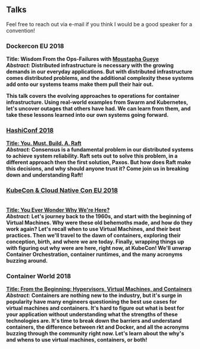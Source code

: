 <h2> Talks </h2>
<body> Feel free to reach out via e-mail if you think I would be a good speaker for a convention! </body><br>

<h3> Dockercon EU 2018 </h3>
<body> <b> Title: Wisdom From the Ops-Failures with <a href= "https://www.linkedin.com/in/moustapha-gueye-39a3a77a/"> Moustapha Gueye </a> <b> <br>
<i> Abstract: </i> Distributed infrastructure is necessary with the growing demands in our everyday applications. But with distributed infrastructure comes distributed problems, and the additional complexity these systems add onto our systems teams make them pull their hair out. 

This talk covers the evolving approaches to operations for container infrastructure. Using real-world examples from Swarm and Kubernetes, let's uncover outages that others have had. We can learn from them, and take these lessons learned into our own systems going forward.
</body> 

<h3> <a href = "https://www.youtube.com/watch?v=Hm_m4MIXn9Q"> HashiConf 2018 </a></h3>
<body> <b>  <a href = ../slides/youmustbuildaraft.pdf> Title: You. Must. Build. A. Raft </a> </b> <br>
<i>Abstract:</i> Consensus is a fundamental problem in our distributed systems to achieve system reliability. Raft sets out to solve this problem, in a different approach then the first solution, Paxos. But how does Raft make this decisions, and why should anyone trust it? Come join us in breaking down and understanding Raft! </body>


<h3><a href = "https://www.youtube.com/watch?v=ZHYFDV3XKQ4"> KubeCon & Cloud Native Con EU 2018 </a></h3><br>
<body><b> <a href = ../slides/youeverwonderwhywerehere.pdf> Title:  You Ever Wonder Why We're Here? </a> </b> <br>
<i>Abstract:</i> Let's journey back to the 1960s, and start with the beginning of Virtual Machines. Why were these old behemoths made, and how do they work again? Let's recall when to use Virtual Machines, and their best practices. Then we'll travel to the dawn of containers, exploring their conception, birth, and where we are today. Finally, wrapping things up with figuring out why were are here, right now, at KubeCon! We'll unwrap Container Orchestration, container runtimes, and the many acronyms buzzing around.</body>

<h3> Container World 2018</h3>
<body> <b> <a href = ../slides/fromthebeginning.pdf> Title:  From the Beginning: Hypervisors, Virtual Machines, and Containers </a></b><br>
<i> Abstract: </i> Containers are nothing new to the industry, but it's surge in popularity have many engineers questioning the best use cases for virtual machines and containers. It's hard to figure out what is best for your application without understanding what the strengths of these technologies are. It's time to break down the barriers and understand containers, the difference between rkt and Docker, and all the acronyms buzzing through the community right now. Let's learn about the why's and whens to use virtual machines, containers, or both! </body>


